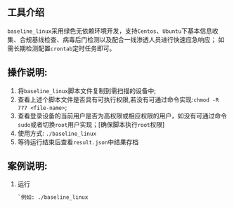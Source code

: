 ## 工具介绍
`baseline_linux`采用绿色无依赖环境开发，支持`Centos`、`Ubuntu`下基本信息收集、合规基线检查、病毒后门检测以及配合一线渗透人员进行快速应急响应；
如需长期检测配置`crontab`定时任务即可。

## 操作说明:
1. 将`baseline_linux`脚本文件复制到需扫描的设备中;
2. 查看上述个脚本文件是否具有可执行权限,若没有可通过命令实现:`chmod -R 777 <file-name>`;
3. 查看登录设备的当前用户是否为高权限或相应权限的用户，如没有可通过命令`sudo`或者切换`root`用户实现；[确保脚本执行`root`权限]
4. 使用方式: `./baseline_linux`
5. 等待运行结束后查看`result.json`中结果存档

## 案例说明:

1. 运行

   ```bash
   `例如: ./baseline_linux
   ```